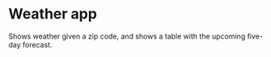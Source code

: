 # Weather app
Shows weather given a zip code, and shows a table with the upcoming five-day forecast.
